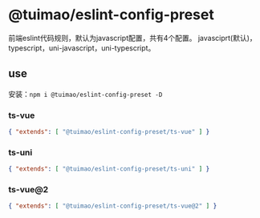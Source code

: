 # @tuimao/eslint-config-preset

前端eslint代码规则，默认为javascript配置，共有4个配置。
javasciprt(默认)，typescript，uni-javascript，uni-typescript。

## use

安装：`npm i @tuimao/eslint-config-preset -D`

### ts-vue
~~~json
{ "extends": [ "@tuimao/eslint-config-preset/ts-vue" ] }
~~~

### ts-uni
~~~json
{ "extends": [ "@tuimao/eslint-config-preset/ts-uni" ] }
~~~
### ts-vue@2
~~~json
{ "extends": [ "@tuimao/eslint-config-preset/ts-vue@2" ] }
~~~
### 